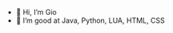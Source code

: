 - 👋 Hi, I’m Gio
- 👀 I’m good at Java, Python, LUA, HTML, CSS

<!---
InventionYT/InventionYT is a ✨ special ✨ repository because its `README.md` (this file) appears on your GitHub profile.
You can click the Preview link to take a look at your changes.
--->
